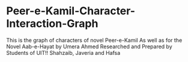 # Peer-e-Kamil-Character-Interaction-Graph
This is the graph of characters of novel Peer-e-Kamil
As well as for the Novel Aab-e-Hayat by Umera Ahmed
Researched and Prepared by Students of UIT!!
Shahzaib, Javeria and Hafsa

